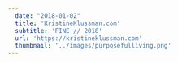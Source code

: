 ```yaml
---
  date: "2018-01-02"
  title: 'KristineKlussman.com'
  subtitle: 'FINE // 2018'
  url: 'https://kristineklussman.com'
  thumbnail: '../images/purposefulliving.png'
---
```

